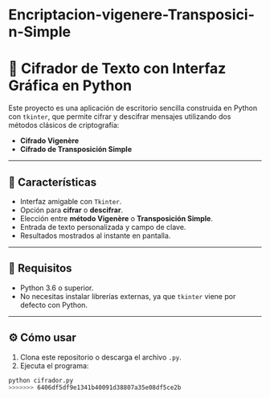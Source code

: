 # Encriptacion-vigenere-Transposici-n-Simple

# 🔐 Cifrador de Texto con Interfaz Gráfica en Python

Este proyecto es una aplicación de escritorio sencilla construida en Python con `tkinter`, que permite cifrar y descifrar mensajes utilizando dos métodos clásicos de criptografía:

- **Cifrado Vigenère**
- **Cifrado de Transposición Simple**

---

## 🚀 Características

- Interfaz amigable con `Tkinter`.
- Opción para **cifrar** o **descifrar**.
- Elección entre **método Vigenère** o **Transposición Simple**.
- Entrada de texto personalizada y campo de clave.
- Resultados mostrados al instante en pantalla.

---

## 🔧 Requisitos

- Python 3.6 o superior.
- No necesitas instalar librerías externas, ya que `tkinter` viene por defecto con Python.

---

## ⚙️ Cómo usar

1. Clona este repositorio o descarga el archivo `.py`.
2. Ejecuta el programa:

```bash
python cifrador.py
>>>>>>> 6406df5df9e1341b40091d38807a35e08df5ce2b
